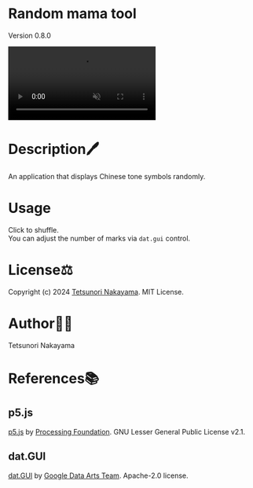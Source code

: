 # Random mama tool
Version 0.8.0  
<div><video controls src="[<!---動画のURL--->](https://github.com/tetunori/Random-mama/assets/14086390/57b46d9e-0c17-4d50-8859-5dae24a09d1c)" muted="false"></video></div>

# Description🖊️
An application that displays Chinese tone symbols randomly.

# Usage
Click to shuffle.  
You can adjust the number of marks via `dat.gui` control.

# License⚖️
Copyright (c) 2024 [Tetsunori Nakayama](https://github.com/tetunori). MIT License.

# Author🧙‍♂️
Tetsunori Nakayama

# References📚
## p5.js
[p5.js](https://github.com/processing/p5.js) by [Processing Foundation](https://github.com/processing). GNU Lesser General Public License v2.1.

## dat.GUI
[dat.GUI](https://github.com/dataarts/dat.gui) by [Google Data Arts Team](https://github.com/dataarts). Apache-2.0 license.
